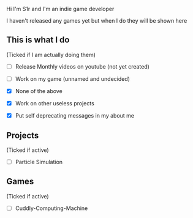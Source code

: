 <!--# Hi there 👋
<!--
## I am the creator of https://s1rdev10us.github.io/

<!--
**s1rdev10us/s1rdev10us** is a ✨ _special_ ✨ repository because its `README.md` (this file) appears on your GitHub profile.

Here are some ideas to get you started:

- 🔭 I’m currently working on ...
- 🌱 I’m currently learning ...
- 👯 I’m looking to collaborate on ...
- 🤔 I’m looking for help with ...
- 💬 Ask me about ...
- 📫 How to reach me: ...
- 😄 Pronouns: ...
- ⚡ Fun fact: ...
-->



Hi I'm S1r and I'm an indie game developer

I haven't released any games yet but when I do they will be shown here

## This is what I do 
(Ticked if I am actually doing them)
 - [ ] Release Monthly videos on youtube (not yet created)
 - [ ] Work on my game (unnamed and undecided)
 - [x] None of the above
 - [x] Work on other useless projects
 - [x] Put self deprecating messages in my about me
 
  


## Projects
(Ticked if active)
 - [ ] Particle Simulation
 
 ## Games
 (Ticked if active)
 - [ ] Cuddly-Computing-Machine
<!--| thing? | ah |
|:----:|:--:|-->
